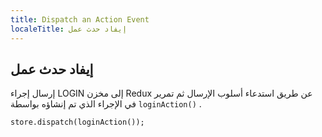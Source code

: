 ```yaml
---
title: Dispatch an Action Event
localeTitle: إيفاد حدث عمل
---
```

## إيفاد حدث عمل

إرسال إجراء LOGIN إلى مخزن Redux عن طريق استدعاء أسلوب الإرسال ثم تمرير في الإجراء الذي تم إنشاؤه بواسطة `loginAction()` .

 `store.dispatch(loginAction()); 
`